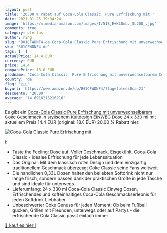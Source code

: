 ```yaml
---
layout: post
title: '20.00 % rabat auf Coca-Cola Classic  Pure Erfrischung mit '
date: 2021-01-25 19:34:24
image: 'https://m.media-amazon.com/images/I/51SjE+KL8mL._SL200_.jpg'
comments: true
category: ofertas
author: ring
slug: 'B01CFWDNF4-de Coca-Cola Classic Pure Erfrischung mit unverwechselbarem...'
sku: 'B01CFWDNF4-de'
tags: [  ]
actualPrice: 14.4 EUR
currency: EUR
price: 14.4
comparePrice: 18.0 EUR
prodname: 'Coca-Cola Classic  Pure Erfrischung mit unverwechselbarem Coke Geschmack in stylischem Kultdesign  EINWEG Dose  24 x 330 ml '
country: 'de'
flag: '🇩🇪'
buyurl: 'https://www.amazon.de/dp/B01CFWDNF4/?tag=tolees0ca-21'
descuento: '20.00'
average: '14.6916216216216'
---
```


Es gibt ein [Coca-Cola Classic  Pure Erfrischung mit unverwechselbarem Coke Geschmack in stylischem Kultdesign  EINWEG Dose  24 x 330 ml ](https://www.amazon.de/dp/B01CFWDNF4/?tag=tolees0ca-21) mit aktuellem Preis 14.4 EUR (original: 18.0 EUR) 20.00 % Rabatt hier:

[![Coca-Cola Classic  Pure Erfrischung mit ](https://m.media-amazon.com/images/I/51SjE+KL8mL._SL200_.jpg)](https://www.amazon.de/dp/B01CFWDNF4/?tag=tolees0ca-21)

ℹ️:

- Taste the Feeling: Dose auf. Voller Geschmack. Eisgekühlt. Coca-Cola Classic - idealee Erfrischung für jede Lebenssituation
- Das Original: Mit dem klassisch roten Design und dem einzigartig traditionellem Geschmack überzeugt Coke Classic seine Fans weltweit
- Die handlichen 0,33L Dosen halten den beliebten Softdrink nicht nur lange frisch, sondern passen dank der praktischen Größe in jede Tasche und sind ideale für unterwegs
- Lieferumfang: 24 x 330 ml Coca-Cola Classic Einweg Dosen, Erfrischendes und koffeinhaltiges Coca-Cola Geschmackserlebnis für jeden Softdrink Liebhaber
- Unbeschwerter Coke Genuss für jeden Moment: Ob beim Fußball gucken, Grillen mit Freunden, unterwegs oder auf Partys - die erfrischende Cola Classic passt einfach immer

[🛒 kauf es hier!!](https://www.amazon.de/dp/B01CFWDNF4/?tag=tolees0ca-21)
